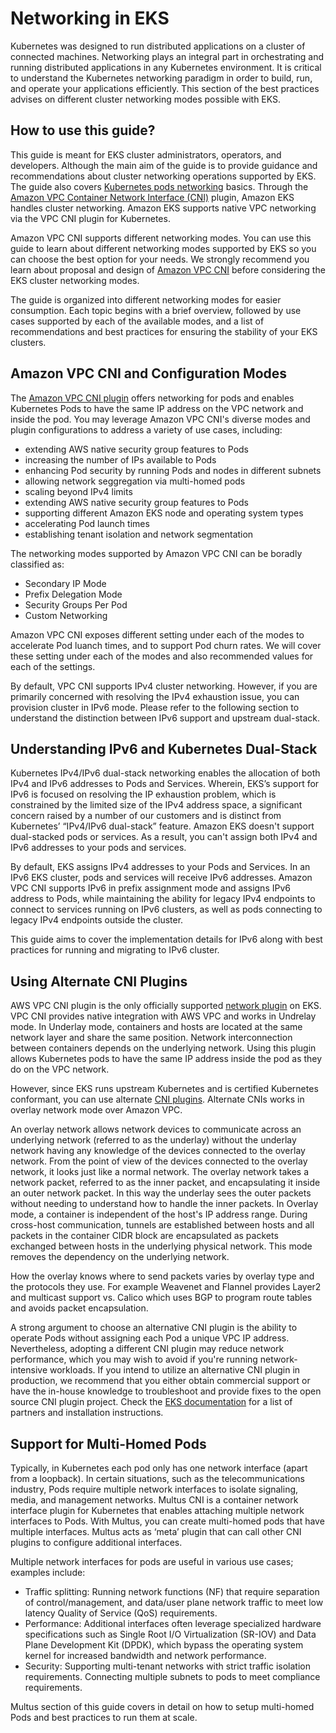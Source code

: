 # Networking in EKS

Kubernetes was designed to run distributed applications on a cluster of connected machines. Networking plays an integral part in orchestrating and running distributed applications in any Kubernetes environment. It is critical to understand the Kubernetes networking paradigm in order to build, run, and operate your applications efficiently. This section of the best practices advises on different cluster networking modes possible with EKS.

## How to use this guide?

This guide is meant for EKS cluster administrators, operators, and developers. Although the main aim of the guide is to provide guidance and recommendations about cluster networking operations supported by EKS. The guide also covers [Kubernetes pods networking](../docs/k8s-networking.md) basics. Through the [Amazon VPC Container Network Interface (CNI)](https://github.com/aws/amazon-vpc-cni-k8s) plugin, Amazon EKS handles cluster networking. Amazon EKS supports native VPC networking via the VPC CNI plugin for Kubernetes.

Amazon VPC CNI supports different networking modes. You can use this guide to learn about different networking modes supported by EKS so you can choose the best option for your needs. We strongly recommend you learn about proposal and design of [Amazon VPC CNI](./vpc-cni.md) before considering the EKS cluster networking modes.

The guide is organized into different networking modes for easier consumption. Each topic begins with a brief overview, followed by use cases supported by each of the available modes, and a list of recommendations and best practices for ensuring the stability of your EKS clusters.

## Amazon VPC CNI and Configuration Modes

The [Amazon VPC CNI plugin](./vpc-cni.md) offers networking for pods and enables Kubernetes Pods to have the same IP address on the VPC network and inside the pod. You may leverage Amazon VPC CNI's diverse modes and plugin configurations to address a variety of use cases, including:

* extending AWS native security group features to Pods
* increasing the number of IPs available to Pods
* enhancing Pod security by running Pods and nodes in different subnets
* allowing network seggregation via multi-homed pods
* scaling beyond IPv4 limits
* extending AWS native security group features to Pods
* supporting different Amazon EKS node and operating system types
* accelerating Pod launch times
* establishing tenant isolation and network segmentation

The networking modes supported by Amazon VPC CNI can be boradly classified as:

* Secondary IP Mode
* Prefix Delegation Mode
* Security Groups Per Pod
* Custom Networking
  
Amazon VPC CNI exposes different setting under each of the modes to accelerate Pod luanch times, and to support Pod churn rates. We will cover these setting under each of the modes and also recommended values for each of the settings.

By default, VPC CNI supports IPv4 cluster networking. However, if you are primarily concerned with resolving the IPv4 exhaustion issue, you can provision cluster in IPv6 mode. Please refer to the following section to understand the distinction between IPv6 support and upstream dual-stack.

## Understanding IPv6 and Kubernetes Dual-Stack

Kubernetes IPv4/IPv6 dual-stack networking enables the allocation of both IPv4 and IPv6 addresses to Pods and Services. Wherein, EKS’s support for IPv6 is focused on resolving the IP exhaustion problem, which is constrained by the limited size of the IPv4 address space, a significant concern raised by a number of our customers and is distinct from Kubernetes’ “IPv4/IPv6 dual-stack” feature. Amazon EKS doesn't support dual-stacked pods or services. As a result, you can't assign both IPv4 and IPv6 addresses to your pods and services.

By default, EKS assigns IPv4 addresses to your Pods and Services. In an IPv6 EKS cluster, pods and services will receive IPv6 addresses. Amazon VPC CNI supports IPv6 in prefix assignment mode and assigns IPv6 address to Pods, while maintaining the ability for legacy IPv4 endpoints to connect to services running on IPv6 clusters, as well as pods connecting to legacy IPv4 endpoints outside the cluster.

This guide aims to cover the implementation details for IPv6 along with best practices for running and migrating to IPv6 cluster.

## Using Alternate CNI Plugins

AWS VPC CNI plugin is the only officially supported [network plugin](https://kubernetes.io/docs/concepts/cluster-administration/networking/) on EKS. VPC CNI provides native integration with AWS VPC and works in Undrelay mode. In Underlay mode, containers and hosts are located at the same network layer and share the same position. Network interconnection between containers depends on the underlying network. Using this plugin allows Kubernetes pods to have the same IP address inside the pod as they do on the VPC network.

However, since EKS runs upstream Kubernetes and is certified Kubernetes conformant, you can use alternate [CNI plugins](https://github.com/containernetworking/cni). Alternate CNIs works in overlay network mode over Amazon VPC.

An overlay network allows network devices to communicate across an underlying network (referred to as the underlay) without the underlay network having any knowledge of the devices connected to the overlay network. From the point of view of the devices connected to the overlay network, it looks just like a normal network. The overlay network takes a network packet, referred to as the inner packet, and encapsulating it inside an outer network packet. In this way the underlay sees the outer packets without needing to understand how to handle the inner packets. In Overlay mode, a container is independent of the host's IP address range. During cross-host communication, tunnels are established between hosts and all packets in the container CIDR block are encapsulated as packets exchanged between hosts in the underlying physical network. This mode removes the dependency on the underlying network.

How the overlay knows where to send packets varies by overlay type and the protocols they use. For example Weavenet and Flannel provides Layer2 and multicast support vs. Calico which uses BGP to program route tables and avoids packet encapsulation.

A strong argument to choose an alternative CNI plugin is the ability to operate Pods without assigning each Pod a unique VPC IP address. Nevertheless, adopting a different CNI plugin may reduce network performance, which you may wish to avoid if you're running network-intensive workloads. If you intend to utilize an alternative CNI plugin in production, we recommend that you either obtain commercial support or have the in-house knowledge to troubleshoot and provide fixes to the open source CNI plugin project. Check the [EKS documentation](https://docs.aws.amazon.com/eks/latest/userguide/alternate-cni-plugins.html) for a list of partners and installation instructions.

## Support for Multi-Homed Pods

Typically, in Kubernetes each pod only has one network interface (apart from a loopback). In certain situations, such as the telecommunications industry, Pods require multiple network interfaces to isolate signaling, media, and management networks. Multus CNI is a container network interface plugin for Kubernetes that enables attaching multiple network interfaces to Pods. With Multus, you can create multi-homed pods that have multiple interfaces. Multus acts as ‘meta’ plugin that can call other CNI plugins to configure additional interfaces.

Multiple network interfaces for pods are useful in various use cases; examples include:

* Traffic splitting: Running network functions (NF) that require separation of control/management, and data/user plane network traffic to meet low latency Quality of Service (QoS) requirements.
* Performance: Additional interfaces often leverage specialized hardware specifications such as Single Root I/O Virtualization (SR-IOV) and Data Plane Development Kit (DPDK), which bypass the operating system kernel for increased bandwidth and network performance.
* Security: Supporting multi-tenant networks with strict traffic isolation requirements. Connecting multiple subnets to pods to meet compliance requirements.

Multus section of this guide covers in detail on how to setup multi-homed Pods and best practices to run them at scale.
